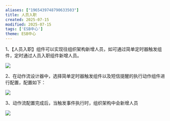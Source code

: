 ```yaml
---
aliases: ["1965439748790633503"]
title: 人员入职
created: 2025-07-15
modified: 2025-07-15
tags: ['ESB中心']
theme: ESB中心
---
```


1、【人员入职】组件可以实现往组织架构新增人员，如可通过简单定时器触发组件，定时通过人员入职组件新增人员。

![](4e27b6e0175bb44e07a6869d89792586.jpg)

2、在动作流设计器中，选择简单定时器触发组件以及短信提醒的执行动作组件进行配置，配置如下：

![](815050a23f06b0af7dabdcb86b089f89.jpg)

3、动作流配置完成后，当触发事件执行时，组织架构中会新增人员

![](06b0b69dc2be234e5dac124c50926c05.jpg)